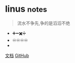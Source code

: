 

# linus <small>notes</small>

> 流水不争先,争的是滔滔不绝

-  ➕➖✖️➗
-  ♾️♾️♾️♾️
-    

[文档](/README.md)
[GitHub](https://github.com/docsifyjs/docsify/)
